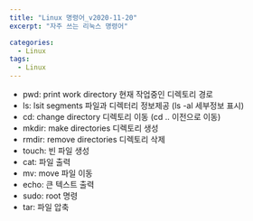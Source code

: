 ```yaml
---
title: "Linux 명령어_v2020-11-20"
excerpt: "자주 쓰는 리눅스 명령어"

categories:
  - Linux
tags:
  - Linux
---
```


* pwd: print work directory 현재 작업중인 디렉토리 경로
* ls: lsit segments 파일과 디렉터리 정보제공 (ls -al 세부정보 표시)
* cd: change directory 디렉토리 이동 (cd .. 이전으로 이동)
* mkdir: make directories 디렉토리 생성
* rmdir: remove directories 디렉토리 삭제
* touch: 빈 파일 생성
* cat: 파일 출력
* mv: move 파일 이동
* echo: 큰 텍스트 출력
* sudo: root 명령
* tar: 파일 압축